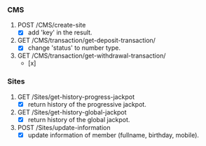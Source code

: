 ### CMS
1. POST /CMS/create-site
    - [x] add 'key' in the result.
    
2. GET /CMS/transaction/get-deposit-transaction/
    - [x] change 'status' to number type.

3. GET /CMS/transaction/get-withdrawal-transaction/
    - [x] 


### Sites

1. GET /Sites/get-history-progress-jackpot
    - [x] return history of the progressive jackpot.
  
2. GET /Sites/get-history-global-jackpot
    - [x] return history of the global jackpot.

3. POST /Sites/update-information
    - [x] update information of member (fullname, birthday, mobile).
